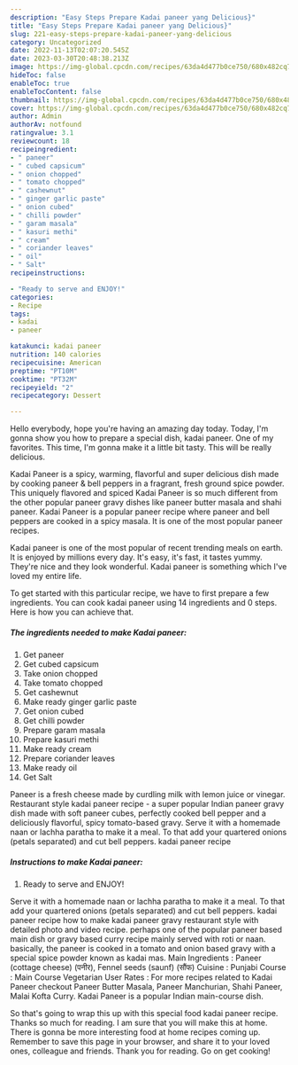 ```yaml
---
description: "Easy Steps Prepare Kadai paneer yang Delicious}"
title: "Easy Steps Prepare Kadai paneer yang Delicious}"
slug: 221-easy-steps-prepare-kadai-paneer-yang-delicious
category: Uncategorized
date: 2022-11-13T02:07:20.545Z
date: 2023-03-30T20:48:38.213Z
image: https://img-global.cpcdn.com/recipes/63da4d477b0ce750/680x482cq70/kadai-paneer-recipe-main-photo.jpg
hideToc: false
enableToc: true
enableTocContent: false
thumbnail: https://img-global.cpcdn.com/recipes/63da4d477b0ce750/680x482cq70/kadai-paneer-recipe-main-photo.jpg
cover: https://img-global.cpcdn.com/recipes/63da4d477b0ce750/680x482cq70/kadai-paneer-recipe-main-photo.jpg
author: Admin
authorAv: notfound
ratingvalue: 3.1
reviewcount: 18
recipeingredient:
- " paneer"
- " cubed capsicum"
- " onion chopped"
- " tomato chopped"
- " cashewnut"
- " ginger garlic paste"
- " onion cubed"
- " chilli powder"
- " garam masala"
- " kasuri methi"
- " cream"
- " coriander leaves"
- " oil"
- " Salt"
recipeinstructions:

- "Ready to serve and ENJOY!"
categories:
- Recipe
tags:
- kadai
- paneer

katakunci: kadai paneer 
nutrition: 140 calories
recipecuisine: American
preptime: "PT10M"
cooktime: "PT32M"
recipeyield: "2"
recipecategory: Dessert

---
```



Hello everybody, hope you're having an amazing day today. Today, I'm gonna show you how to prepare a special dish, kadai paneer. One of my favorites. This time, I'm gonna make it a little bit tasty. This will be really delicious.

Kadai Paneer is a spicy, warming, flavorful and super delicious dish made by cooking paneer &amp; bell peppers in a fragrant, fresh ground spice powder. This uniquely flavored and spiced Kadai Paneer is so much different from the other popular paneer gravy dishes like paneer butter masala and shahi paneer. Kadai Paneer is a popular paneer recipe where paneer and bell peppers are cooked in a spicy masala. It is one of the most popular paneer recipes.

Kadai paneer is one of the most popular of recent trending meals on earth. It is enjoyed by millions every day. It's easy, it's fast, it tastes yummy. They're nice and they look wonderful. Kadai paneer is something which I've loved my entire life.


To get started with this particular recipe, we have to first prepare a few ingredients. You can cook kadai paneer using 14 ingredients and 0 steps. Here is how you can achieve that.

<!--inarticleads1-->

##### The ingredients needed to make Kadai paneer:

1. Get  paneer
1. Get  cubed capsicum
1. Take  onion chopped
1. Take  tomato chopped
1. Get  cashewnut
1. Make ready  ginger garlic paste
1. Get  onion cubed
1. Get  chilli powder
1. Prepare  garam masala
1. Prepare  kasuri methi
1. Make ready  cream
1. Prepare  coriander leaves
1. Make ready  oil
1. Get  Salt


Paneer is a fresh cheese made by curdling milk with lemon juice or vinegar. Restaurant style kadai paneer recipe - a super popular Indian paneer gravy dish made with soft paneer cubes, perfectly cooked bell pepper and a deliciously flavorful, spicy tomato-based gravy. Serve it with a homemade naan or lachha paratha to make it a meal. To that add your quartered onions (petals separated) and cut bell peppers. kadai paneer recipe 

<!--inarticleads2-->

##### Instructions to make Kadai paneer:


1. Ready to serve and ENJOY!

Serve it with a homemade naan or lachha paratha to make it a meal. To that add your quartered onions (petals separated) and cut bell peppers. kadai paneer recipe how to make kadai paneer gravy restaurant style with detailed photo and video recipe. perhaps one of the popular paneer based main dish or gravy based curry recipe mainly served with roti or naan. basically, the paneer is cooked in a tomato and onion based gravy with a special spice powder known as kadai mas. Main Ingredients : Paneer (cottage cheese) (पनीर), Fennel seeds (saunf) (सौंफ) Cuisine : Punjabi Course : Main Course Vegetarian User Rates : For more recipes related to Kadai Paneer checkout Paneer Butter Masala, Paneer Manchurian, Shahi Paneer, Malai Kofta Curry. Kadai Paneer is a popular Indian main-course dish. 

So that's going to wrap this up with this special food kadai paneer recipe. Thanks so much for reading. I am sure that you will make this at home. There is gonna be more interesting food at home recipes coming up. Remember to save this page in your browser, and share it to your loved ones, colleague and friends. Thank you for reading. Go on get cooking!
